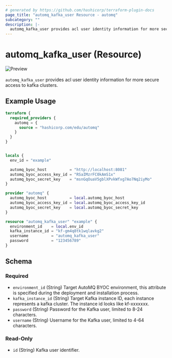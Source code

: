 ```yaml
---
# generated by https://github.com/hashicorp/terraform-plugin-docs
page_title: "automq_kafka_user Resource - automq"
subcategory: ""
description: |-
  automq_kafka_user provides acl user identity information for more secure access to kafka clusters.
---
```


# automq_kafka_user (Resource)

![Preview](https://img.shields.io/badge/Lifecycle_Stage-Preview-blue?style=flat&logoColor=8A3BE2&labelColor=rgba)<br><br>`automq_kafka_user` provides acl user identity information for more secure access to kafka clusters.

## Example Usage

```terraform
terraform {
  required_providers {
    automq = {
      source = "hashicorp.com/edu/automq"
    }
  }
}


locals {
  env_id = "example"

  automq_byoc_host          = "http://localhost:8081"
  automq_byoc_access_key_id = "RSaIMzrFC0kAmS1x"
  automq_byoc_secret_key    = "msnGqOuaV5gblXPvkWfxg7Ao7Nq2iyMo"
}

provider "automq" {
  automq_byoc_host          = local.automq_byoc_host
  automq_byoc_access_key_id = local.automq_byoc_access_key_id
  automq_byoc_secret_key    = local.automq_byoc_secret_key
}

resource "automq_kafka_user" "example" {
  environment_id    = local.env_id
  kafka_instance_id = "kf-gm4q8tk1wqlavkg2"
  username          = "automq_kafka_user"
  password          = "123456789"
}
```

<!-- schema generated by tfplugindocs -->
## Schema

### Required

- `environment_id` (String) Target AutoMQ BYOC environment, this attribute is specified during the deployment and installation process.
- `kafka_instance_id` (String) Target Kafka instance ID, each instance represents a kafka cluster. The instance id looks like kf-xxxxxxx.
- `password` (String) Password for the Kafka user, limited to 8-24 characters.
- `username` (String) Username for the Kafka user, limited to 4-64 characters.

### Read-Only

- `id` (String) Kafka user identifier.
